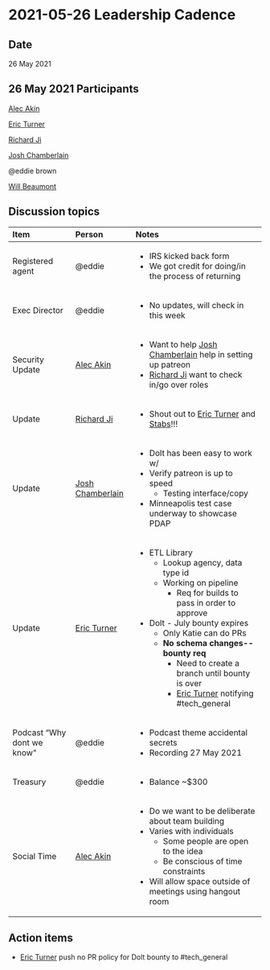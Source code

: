 # 2021-05-26 Leadership Cadence

## Date <a id="id-2021-05-26LeadershipCadence-Date"></a>

26 May 2021

## 26 May 2021 Participants <a id="id-2021-05-26LeadershipCadence-Participants"></a>

[Alec Akin](https://pdap.atlassian.net/wiki/people/60319bf02a42cc0069af9ac8?ref=confluence)

[Eric Turner](https://pdap.atlassian.net/wiki/people/6069da262b469c007014d7fa?ref=confluence)

[Richard Ji](https://pdap.atlassian.net/wiki/people/5f8f95be0e068b00766b6903?ref=confluence)

 [Josh Chamberlain](https://pdap.atlassian.net/wiki/people/6068f9e790e3950069fbaaf4?ref=confluence)

@eddie brown

[Will Beaumont](https://pdap.atlassian.net/wiki/people/5e9c6021ca2a1d0c2e249bab?ref=confluence)

## Discussion topics <a id="id-2021-05-26LeadershipCadence-Discussiontopics"></a>

<table>
  <thead>
    <tr>
      <th style="text-align:left"><b>Item</b>
      </th>
      <th style="text-align:left"><b>Person</b>
      </th>
      <th style="text-align:left"><b>Notes</b>
      </th>
    </tr>
  </thead>
  <tbody>
    <tr>
      <td style="text-align:left">Registered agent</td>
      <td style="text-align:left">@eddie</td>
      <td style="text-align:left">
        <ul>
          <li>IRS kicked back form</li>
          <li>We got credit for doing/in the process of returning</li>
        </ul>
      </td>
    </tr>
    <tr>
      <td style="text-align:left">Exec Director</td>
      <td style="text-align:left">@eddie</td>
      <td style="text-align:left">
        <ul>
          <li>No updates, will check in this week</li>
        </ul>
      </td>
    </tr>
    <tr>
      <td style="text-align:left">Security Update</td>
      <td style="text-align:left"><a href="https://pdap.atlassian.net/wiki/people/60319bf02a42cc0069af9ac8?ref=confluence">Alec Akin</a>
      </td>
      <td style="text-align:left">
        <ul>
          <li>Want to help <a href="https://pdap.atlassian.net/wiki/people/6068f9e790e3950069fbaaf4?ref=confluence">Josh Chamberlain</a> help
            in setting up patreon</li>
          <li><a href="https://pdap.atlassian.net/wiki/people/5f8f95be0e068b00766b6903?ref=confluence">Richard Ji</a> want
            to check in/go over roles</li>
        </ul>
      </td>
    </tr>
    <tr>
      <td style="text-align:left">Update</td>
      <td style="text-align:left"><a href="https://pdap.atlassian.net/wiki/people/5f8f95be0e068b00766b6903?ref=confluence">Richard Ji</a>
      </td>
      <td style="text-align:left">
        <ul>
          <li>Shout out to <a href="https://pdap.atlassian.net/wiki/people/6069da262b469c007014d7fa?ref=confluence">Eric Turner</a> and
            <a
            href="https://pdap.atlassian.net/wiki/people/70121:27d3ad9e-6462-4687-a156-b06b99125031?ref=confluence">Stabs</a>!!!</li>
        </ul>
      </td>
    </tr>
    <tr>
      <td style="text-align:left">Update</td>
      <td style="text-align:left"><a href="https://pdap.atlassian.net/wiki/people/6068f9e790e3950069fbaaf4?ref=confluence">Josh Chamberlain</a>
      </td>
      <td style="text-align:left">
        <ul>
          <li>Dolt has been easy to work w/</li>
          <li>Verify patreon is up to speed
            <ul>
              <li>Testing interface/copy</li>
            </ul>
          </li>
          <li>Minneapolis test case underway to showcase PDAP</li>
        </ul>
      </td>
    </tr>
    <tr>
      <td style="text-align:left">Update</td>
      <td style="text-align:left"><a href="https://pdap.atlassian.net/wiki/people/6069da262b469c007014d7fa?ref=confluence">Eric Turner</a>
      </td>
      <td style="text-align:left">
        <ul>
          <li>ETL Library
            <ul>
              <li>Lookup agency, data type id</li>
              <li>Working on pipeline
                <ul>
                  <li>Req for builds to pass in order to approve</li>
                </ul>
              </li>
            </ul>
          </li>
          <li>Dolt - July bounty expires
            <ul>
              <li>Only Katie can do PRs</li>
              <li><b>No schema changes--bounty req</b>
                <ul>
                  <li>Need to create a branch until bounty is over</li>
                  <li><a href="https://pdap.atlassian.net/wiki/people/6069da262b469c007014d7fa?ref=confluence">Eric Turner</a> notifying
                    #tech_general</li>
                </ul>
              </li>
            </ul>
          </li>
        </ul>
      </td>
    </tr>
    <tr>
      <td style="text-align:left">Podcast &#x201C;Why dont we know&#x201D;</td>
      <td style="text-align:left">@eddie</td>
      <td style="text-align:left">
        <ul>
          <li>Podcast theme accidental secrets</li>
          <li>Recording 27 May 2021</li>
        </ul>
      </td>
    </tr>
    <tr>
      <td style="text-align:left">Treasury</td>
      <td style="text-align:left">@eddie</td>
      <td style="text-align:left">
        <ul>
          <li>Balance ~$300</li>
        </ul>
      </td>
    </tr>
    <tr>
      <td style="text-align:left">Social Time</td>
      <td style="text-align:left"><a href="https://pdap.atlassian.net/wiki/people/60319bf02a42cc0069af9ac8?ref=confluence">Alec Akin</a>
      </td>
      <td style="text-align:left">
        <ul>
          <li>Do we want to be deliberate about team building</li>
          <li>Varies with individuals
            <ul>
              <li>Some people are open to the idea</li>
              <li>Be conscious of time constraints</li>
            </ul>
          </li>
          <li>Will allow space outside of meetings using hangout room</li>
        </ul>
      </td>
    </tr>
  </tbody>
</table>

## Action items <a id="id-2021-05-26LeadershipCadence-Actionitems"></a>

* [Eric Turner](https://pdap.atlassian.net/wiki/people/6069da262b469c007014d7fa?ref=confluence) push no PR policy for Dolt bounty to \#tech\_general

